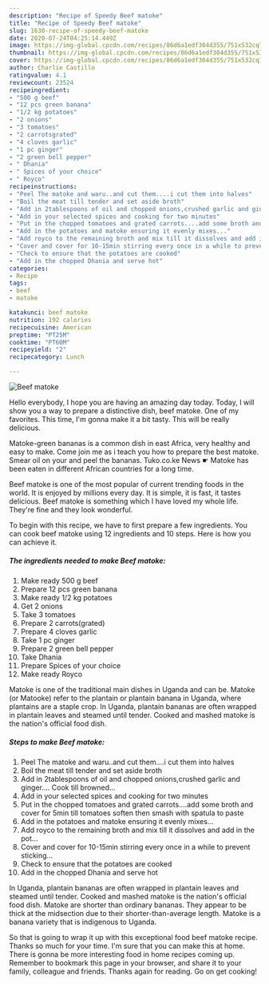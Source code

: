 ```yaml
---
description: "Recipe of Speedy Beef matoke"
title: "Recipe of Speedy Beef matoke"
slug: 1630-recipe-of-speedy-beef-matoke
date: 2020-07-24T04:25:14.449Z
image: https://img-global.cpcdn.com/recipes/86d6a1edf304d355/751x532cq70/beef-matoke-recipe-main-photo.jpg
thumbnail: https://img-global.cpcdn.com/recipes/86d6a1edf304d355/751x532cq70/beef-matoke-recipe-main-photo.jpg
cover: https://img-global.cpcdn.com/recipes/86d6a1edf304d355/751x532cq70/beef-matoke-recipe-main-photo.jpg
author: Charlie Castillo
ratingvalue: 4.1
reviewcount: 23524
recipeingredient:
- "500 g beef"
- "12 pcs green banana"
- "1/2 kg potatoes"
- "2 onions"
- "3 tomatoes"
- "2 carrotsgrated"
- "4 cloves garlic"
- "1 pc ginger"
- "2 green bell pepper"
- " Dhania"
- " Spices of your choice"
- " Royco"
recipeinstructions:
- "Peel The matoke and waru..and cut them....i cut them into halves"
- "Boil the meat till tender and set aside broth"
- "Add in 2tablespoons of oil and chopped onions,crushed garlic and ginger.... Cook till browned..."
- "Add in your selected spices and cooking for two minutes"
- "Put in the chopped tomatoes and grated carrots....add some broth and cover for 5min till tomatoes soften then smash with spatula to paste"
- "Add in the potatoes and matoke ensuring it evenly mixes..."
- "Add royco to the remaining broth and mix till it dissolves and add in the pot..."
- "Cover and cover for 10-15min stirring every once in a while to prevent sticking..."
- "Check to ensure that the potatoes are cooked"
- "Add in the chopped Dhania and serve hot"
categories:
- Recipe
tags:
- beef
- matoke

katakunci: beef matoke 
nutrition: 192 calories
recipecuisine: American
preptime: "PT25M"
cooktime: "PT60M"
recipeyield: "2"
recipecategory: Lunch

---
```



![Beef matoke](https://img-global.cpcdn.com/recipes/86d6a1edf304d355/751x532cq70/beef-matoke-recipe-main-photo.jpg)

Hello everybody, I hope you are having an amazing day today. Today, I will show you a way to prepare a distinctive dish, beef matoke. One of my favorites. This time, I'm gonna make it a bit tasty. This will be really delicious.

Matoke-green bananas is a common dish in east Africa, very healthy and easy to make. Come join me as i teach you how to prepare the best matoke. Smear oil on your and peel the bananas. Tuko.co.ke News ☛ Matoke has been eaten in different African countries for a long time.

Beef matoke is one of the most popular of current trending foods in the world. It is enjoyed by millions every day. It is simple, it is fast, it tastes delicious. Beef matoke is something which I have loved my whole life. They're fine and they look wonderful.


To begin with this recipe, we have to first prepare a few ingredients. You can cook beef matoke using 12 ingredients and 10 steps. Here is how you can achieve it.

<!--inarticleads1-->

##### The ingredients needed to make Beef matoke:

1. Make ready 500 g beef
1. Prepare 12 pcs green banana
1. Make ready 1/2 kg potatoes
1. Get 2 onions
1. Take 3 tomatoes
1. Prepare 2 carrots(grated)
1. Prepare 4 cloves garlic
1. Take 1 pc ginger
1. Prepare 2 green bell pepper
1. Take  Dhania
1. Prepare  Spices of your choice
1. Make ready  Royco


Matoke is one of the traditional main dishes in Uganda and can be. Matoke (or Matooke) refer to the plantain or plantain banana in Uganda, where plantains are a staple crop. In Uganda, plantain bananas are often wrapped in plantain leaves and steamed until tender. Cooked and mashed matoke is the nation&#39;s official food dish. 

<!--inarticleads2-->

##### Steps to make Beef matoke:

1. Peel The matoke and waru..and cut them....i cut them into halves
1. Boil the meat till tender and set aside broth
1. Add in 2tablespoons of oil and chopped onions,crushed garlic and ginger.... Cook till browned...
1. Add in your selected spices and cooking for two minutes
1. Put in the chopped tomatoes and grated carrots....add some broth and cover for 5min till tomatoes soften then smash with spatula to paste
1. Add in the potatoes and matoke ensuring it evenly mixes...
1. Add royco to the remaining broth and mix till it dissolves and add in the pot...
1. Cover and cover for 10-15min stirring every once in a while to prevent sticking...
1. Check to ensure that the potatoes are cooked
1. Add in the chopped Dhania and serve hot


In Uganda, plantain bananas are often wrapped in plantain leaves and steamed until tender. Cooked and mashed matoke is the nation&#39;s official food dish. Matoke are shorter than ordinary bananas. They appear to be thick at the midsection due to their shorter-than-average length. Matoke is a banana variety that is indigenous to Uganda. 

So that is going to wrap it up with this exceptional food beef matoke recipe. Thanks so much for your time. I'm sure that you can make this at home. There is gonna be more interesting food in home recipes coming up. Remember to bookmark this page in your browser, and share it to your family, colleague and friends. Thanks again for reading. Go on get cooking!

